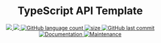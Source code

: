<h1 align="center">TypeScript API Template</h1>
<p align="center">
  <a href="https://github.com/softstate/TypeScript-API#readme">
    <img src="https://github.com/softstate/TypeScript-API/workflows/Docker/badge.svg?branch=master"/>
  </a>

  <a href="https://github.com/softstate/TypeScript-API#readme">
    <img src="https://img.shields.io/badge/version-1.0.0-blue.svg?cacheSeconds=2592000"/>
  </a>
  

  <a href="https://github.com/softstate/TypeScript-API#readme">
    <img alt="GitHub language count" src="https://img.shields.io/github/repo-size/softstate/TypeScript-API"/>
  </a>

  <a href="https://github.com/softstate/TypeScript-API#readme">
    <img alt="size" src="https://img.shields.io/github/issues/softstate/TypeScript-API"/>
  
  </a>

  <a href="https://github.com/softstate/TypeScript-API/commits/master">
    <img alt="GitHub last commit" src="https://img.shields.io/github/last-commit/softstate/TypeScript-API">
  </a>

  <a href="https://github.com/softstate/TypeScript-API#readme">
    <img alt="Documentation" src="https://img.shields.io/badge/documentation-yes-brightgreen.svg" target="https://github.com/softstate/TypeScript-API#readme" />
  </a>

  <a href="https://github.com/softstate/TypeScript-API/graphs/commit-activity">
    <img alt="Maintenance" src="https://img.shields.io/badge/Maintained%3F-yes-green.svg" target="https://github.com/softstate/TypeScript-API#readme" />
  </a>
</p>

